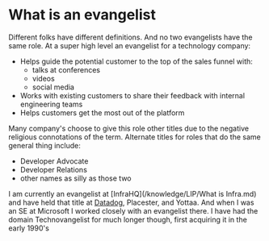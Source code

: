 # What is an evangelist
Different folks have different definitions. And no two evangelists have the same role. At a super high level an evangelist for a technology company:
- Helps guide the potential customer to the top of the sales funnel with:
	- talks at conferences
	- videos
	- social media
- Works with existing customers to share their feedback with internal engineering teams
- Helps customers get the most out of the platform 

Many company's choose to give this role other titles due to the negative religious connotations of the term. Alternate titles for roles that do the same general thing include:
- Developer Advocate
- Developer Relations
- other names as silly as those two


I am currently an evangelist at [InfraHQ](/knowledge/LIP/What is Infra.md) and have held that title at [Datadog](/knowledge/LIP/Datadog.md), Placester, and Yottaa. And when I was an SE at Microsoft I worked closely with an evangelist there. I have had the domain Technovangelist for much longer though, first acquiring it in the early 1990's
